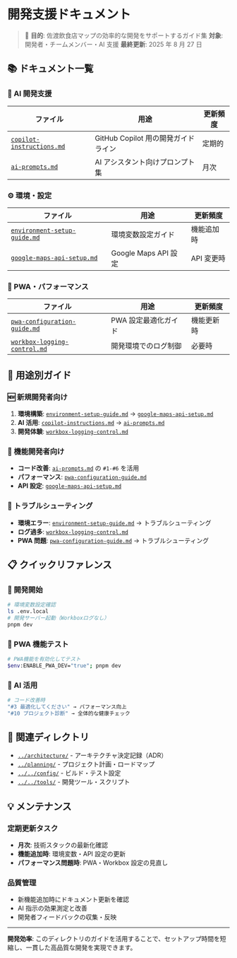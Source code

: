 # 開発支援ドキュメント

> 🎯 **目的**: 佐渡飲食店マップの効率的な開発をサポートするガイド集
> **対象**: 開発者・チームメンバー・AI 支援
> **最終更新**: 2025 年 8 月 27 日

## 📚 ドキュメント一覧

### 🤖 AI 開発支援

| ファイル                                               | 用途                                | 更新頻度 |
| ------------------------------------------------------ | ----------------------------------- | -------- |
| [`copilot-instructions.md`](./copilot-instructions.md) | GitHub Copilot 用の開発ガイドライン | 定期的   |
| [`ai-prompts.md`](./ai-prompts.md)                     | AI アシスタント向けプロンプト集     | 月次     |

### ⚙️ 環境・設定

| ファイル                                                     | 用途                 | 更新頻度   |
| ------------------------------------------------------------ | -------------------- | ---------- |
| [`environment-setup-guide.md`](./environment-setup-guide.md) | 環境変数設定ガイド   | 機能追加時 |
| [`google-maps-api-setup.md`](./google-maps-api-setup.md)     | Google Maps API 設定 | API 変更時 |

### 🚀 PWA・パフォーマンス

| ファイル                                                     | 用途                 | 更新頻度   |
| ------------------------------------------------------------ | -------------------- | ---------- |
| [`pwa-configuration-guide.md`](./pwa-configuration-guide.md) | PWA 設定最適化ガイド | 機能更新時 |
| [`workbox-logging-control.md`](./workbox-logging-control.md) | 開発環境でのログ制御 | 必要時     |

## 🎯 用途別ガイド

### 🆕 新規開発者向け

1. **環境構築**: [`environment-setup-guide.md`](./environment-setup-guide.md) → [`google-maps-api-setup.md`](./google-maps-api-setup.md)
2. **AI 活用**: [`copilot-instructions.md`](./copilot-instructions.md) → [`ai-prompts.md`](./ai-prompts.md)
3. **開発体験**: [`workbox-logging-control.md`](./workbox-logging-control.md)

### 🔧 機能開発者向け

- **コード改善**: [`ai-prompts.md`](./ai-prompts.md) の `#1-#6` を活用
- **パフォーマンス**: [`pwa-configuration-guide.md`](./pwa-configuration-guide.md)
- **API 設定**: [`google-maps-api-setup.md`](./google-maps-api-setup.md)

### 🚨 トラブルシューティング

- **環境エラー**: [`environment-setup-guide.md`](./environment-setup-guide.md) → トラブルシューティング
- **ログ過多**: [`workbox-logging-control.md`](./workbox-logging-control.md)
- **PWA 問題**: [`pwa-configuration-guide.md`](./pwa-configuration-guide.md) → トラブルシューティング

## 📋 クイックリファレンス

### 🚀 開発開始

```bash
# 環境変数設定確認
ls .env.local
# 開発サーバー起動（Workboxログなし）
pnpm dev
```

### 🧪 PWA 機能テスト

```bash
# PWA機能を有効化してテスト
$env:ENABLE_PWA_DEV="true"; pnpm dev
```

### 🎯 AI 活用

```bash
# コード改善時
"#3 最適化してください" → パフォーマンス向上
"#10 プロジェクト診断" → 全体的な健康チェック
```

## 🔗 関連ディレクトリ

- [`../architecture/`](../architecture/) - アーキテクチャ決定記録（ADR）
- [`../planning/`](../planning/) - プロジェクト計画・ロードマップ
- [`../../config/`](../../config/) - ビルド・テスト設定
- [`../../tools/`](../../tools/) - 開発ツール・スクリプト

## 💡 メンテナンス

### 定期更新タスク

- **月次**: 技術スタックの最新化確認
- **機能追加時**: 環境変数・API 設定の更新
- **パフォーマンス問題時**: PWA・Workbox 設定の見直し

### 品質管理

- 新機能追加時にドキュメント更新を確認
- AI 指示の効果測定と改善
- 開発者フィードバックの収集・反映

---

**開発効率**: このディレクトリのガイドを活用することで、セットアップ時間を短縮し、一貫した高品質な開発を実現できます。
